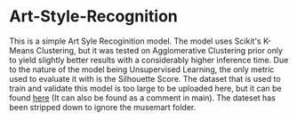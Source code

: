 # Art-Style-Recognition
This is a simple Art Syle Recoginition model. The model uses Scikit's K-Means Clustering, but it was tested on Agglomerative Clustering prior only to yield slightly better results with a considerably higher inference time.
Due to the nature of the model being Unsupervised Learning, the only metric used to evaluate it with is the Silhouette Score. The dataset that is used to train and validate this model is too large to be uploaded here, but it
can be found [here](https://www.kaggle.com/datasets/thedownhill/art-images-drawings-painting-sculpture-engraving/data) (It can also be found as a comment in main). The dateset has been stripped down to ignore the musemart folder.
